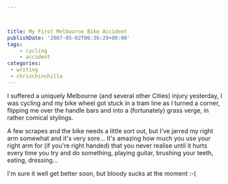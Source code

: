 ```yaml
---



title: My First Melbourne Bike Accident
publishDate: '2007-05-02T06:36:29+00:00'
tags:
    - cycling
    - accident
categories:
 - writing
 - chrischinchilla
---
```


I suffered a uniquely Melbourne (and several other Cities) injury yesterday, I was cycling and my bike wheel got stuck in a tram line as I turned a corner, flipping me over the handle bars and into a (fortunately) grass verge, in rather comical stylings.

A few scrapes and the bike needs a little sort out, but I've jarred my right arm somewhat and it's very sore... It's amazing how much you use your right arm for (if you're right handed) that you never realise until it hurts every time you try and do something, playing guitar, brushing your teeth, eating, dressing...

I'm sure it well get better soon, but bloody sucks at the moment :-(

